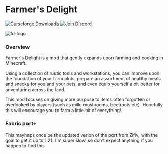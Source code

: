 # Farmer's Delight

[![Curseforge Downloads](https://cf.way2muchnoise.eu/full_482834_downloads.svg)](https://www.curseforge.com/minecraft/mc-mods/farmers-delight-fabric) [![Join Discord](https://img.shields.io/discord/842852725070364692?color=brightgreen&label=Discord)](https://discord.gg/MskvEhPDQz)

![fd-logo](https://imgur.com/mb6WGvE.png)

### Overview

Farmer's Delight is a mod that gently expands upon farming and cooking in Minecraft.

Using a collection of rustic tools and workstations, you can improve upon the foundation of your farm plots, prepare an assortment of healthy meals and snacks for you and your pets, and even equip yourself a bit better for adventuring across the land.

This mod focuses on giving more purpose to items often forgotten or overlooked by players (such as milk, mushrooms, beetroots etc). Hopefully this will encourage you to farm a little bit of everything!

### Fabric port+

This mayhaps once be the updated verion of the port from Zifiv, with the goal to get it up to 1.21.
I'm super slow, so don't expect anything if you happen to find this
